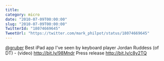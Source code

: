```yaml
---
title: 
category: micro
date: "2010-07-09T00:00:00"
slug: "2010-07-09T00:00:00"
TwitterId: "18074669645"
TweetUrl: "https://twitter.com/mark_philpot/status/18074669645"
---
```


[@gruber](https://twitter.com/gruber) Best iPad app I've seen by keyboard player
Jordan Ruddess (of DT) - (video) http://bit.ly/98Mndr Press release
http://bit.ly/c8y2TQ
